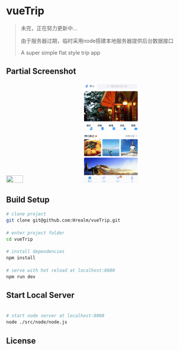 # vueTrip

> 未完，正在努力更新中...
>
> 由于服务器过期，临时采用node搭建本地服务器提供后台数据接口
>
> A  super simple flat style trip app

## Partial Screenshot

<img src="src/node/img/result/vueTrip.gif" width="30%" height="30%"/>&emsp;&emsp;&emsp;&emsp;<img src="src/node/img/result/tripCart.gif" width="30%" height="30%"/>

## Build Setup

``` bash
# clone project
git clone git@github.com:Hrealm/vueTrip.git

# enter project folder
cd vueTrip

# install dependencies
npm install

# serve with hot reload at localhost:8080
npm run dev

```
## Start Local Server

```bash

# start node server at localhost:8008
node ./src/node/node.js

```

## License

